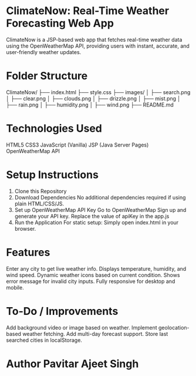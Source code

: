 # ClimateNow: Real-Time Weather Forecasting Web App
ClimateNow is a JSP-based web app that fetches real-time weather data using the OpenWeatherMap API, providing users with instant, accurate, and user-friendly weather updates.

# Folder Structure
ClimateNow/
├── index.html
├── style.css
├── images/
│   ├── search.png
│   ├── clear.png
│   ├── clouds.png
│   ├── drizzle.png
│   ├── mist.png
│   ├── rain.png
│   ├── humidity.png
│   ├── wind.png
├── README.md

# Technologies Used
HTML5
CSS3
JavaScript (Vanilla)
JSP (Java Server Pages)
OpenWeatherMap API

# Setup Instructions
1. Clone this Repository
2. Download Dependencies
No additional dependencies required if using plain HTML/CSS/JS.
3. Set up OpenWeatherMap API Key
Go to OpenWeatherMap
Sign up and generate your API key.
Replace the value of apiKey in the app.js
4. Run the Application
For static setup: Simply open index.html in your browser.

# Features
Enter any city to get live weather info.
Displays temperature, humidity, and wind speed.
Dynamic weather icons based on current condition.
Shows error message for invalid city inputs.
Fully responsive for desktop and mobile.

# To-Do / Improvements
Add background video or image based on weather.
Implement geolocation-based weather fetching.
Add multi-day forecast support.
Store last searched cities in localStorage.

# Author Pavitar Ajeet Singh 
